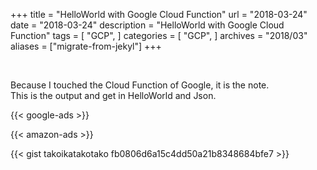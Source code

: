 +++
title = "HelloWorld with Google Cloud Function"
url = "2018-03-24"
date = "2018-03-24"
description = "HelloWorld with Google Cloud Function"
tags = [
    "GCP",
]
categories = [
    "GCP",
]
archives = "2018/03"
aliases = ["migrate-from-jekyl"]
+++

<br>

Because I touched the Cloud Function of Google, it is the note.  
This is the output and get in HelloWorld and Json.  

<!-- Google Ads -->
{{< google-ads >}}

<!-- Amazon Ads -->
{{< amazon-ads >}}

{{< gist takoikatakotako fb0806d6a15c4dd50a21b8348684bfe7 >}}
